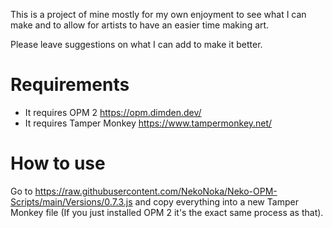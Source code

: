 This is a project of mine mostly for my own enjoyment to see what I can make and to allow for artists to have an easier time making art.

Please leave suggestions on what I can add to make it better.

# Requirements

* It requires OPM 2 https://opm.dimden.dev/
* It requires Tamper Monkey https://www.tampermonkey.net/

# How to use

Go to https://raw.githubusercontent.com/NekoNoka/Neko-OPM-Scripts/main/Versions/0.7.3.js and copy everything into a new Tamper Monkey file (If you just installed OPM 2 it's the exact same process as that).
